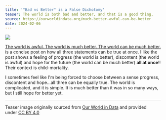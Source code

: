 ```yaml
---
title: '"Bad vs Better" is a False Dichotomy'
teaser: The world is both bad and better, and that is a good thing.
source: https://ourworldindata.org/much-better-awful-can-be-better
date: 2024-02-06
---
```

![](/somewhatuseful/assets/images/awful_better.webp)

[The world is awful. The world is much better. The world can be much better.](https://ourworldindata.org/much-better-awful-can-be-better) is a concise post on how all three statements can be true at once.   I like the post shows a feeling of progress (the world is better), discontent (the world is awful) and hope for the future (the world can be much better) **all at once**!!  Their context is child-mortality.  

I sometimes feel like I'm being forced to choose between a sense progress, discontent and hope...all three can be equally true.  The world is complicated, and it is simple.  It is much better than it was in so many ways, but I still hope for better yet.

---
Teaser image originally sourced from [Our World in Data](https://ourworldindata.org/) and provided under [CC BY 4.0](https://chooser-beta.creativecommons.org/img/cc-logo.f0ab4ebe.svg)
